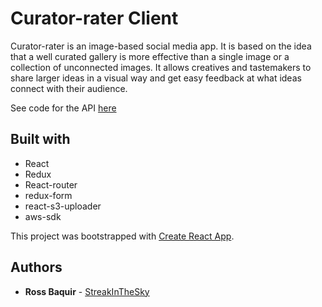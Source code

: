 # Curator-rater Client

Curator-rater is an image-based social media app. It is based on the idea that a well curated gallery is more effective than a single image or a collection of unconnected images. It allows creatives and tastemakers to share larger ideas in a visual way and get easy feedback at what ideas connect with their audience.

See code for the API [here](https://github.com/StreakInTheSky/curator-rater)

## Built with

* React
* Redux
* React-router
* redux-form
* react-s3-uploader
* aws-sdk

This project was bootstrapped with [Create React App](https://github.com/facebookincubator/create-react-app).

## Authors

* **Ross Baquir** - [StreakInTheSky](https://github.com/StreakInTheSky)

